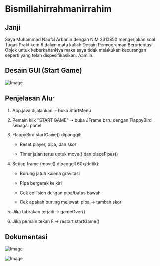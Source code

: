 # Bismillahirrahmanirrahim

## Janji
Saya Muhammad Naufal Arbanin dengan NIM 2310850 mengerjakan soal Tugas Praktikum 6 dalam mata kuliah Desain Pemrograman Berorientasi Objek untuk keberkahanNya maka saya tidak melakukan kecurangan seperti yang telah dispesifikasikan. Aamiin.

## Desain GUI (Start Game)
![Image](https://github.com/user-attachments/assets/e6bdec45-e634-4e9c-b9dd-69d028affb1f)

## Penjelasan Alur

1. App.java dijalankan ➝ buka StartMenu

2. Pemain klik "START GAME" ➝ buka JFrame baru dengan FlappyBird sebagai panel

3. FlappyBird.startGame() dipanggil:

    - Reset player, pipa, dan skor

    - Timer jalan terus untuk move() dan placePipes()

4. Setiap frame (move() dipanggil 60x/detik):

    - Burung jatuh karena gravitasi

    - Pipa bergerak ke kiri

    - Cek collision dengan pipa/batas bawah

    - Cek apakah burung melewati pipa → tambah skor

5. Jika tabrakan terjadi → gameOver()

6. Jika pemain tekan R → restart startGame()

## Dokumentasi
![Image](https://github.com/user-attachments/assets/2483a55e-fa09-44b7-948b-9eb065fd660e)

![Image](https://github.com/user-attachments/assets/3aa1a1de-31cd-4cf7-b621-28ea21fc1998)
